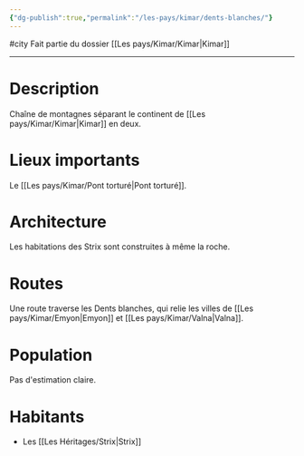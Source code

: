 ```yaml
---
{"dg-publish":true,"permalink":"/les-pays/kimar/dents-blanches/"}
---
```


#city 
Fait partie du dossier [[Les pays/Kimar/Kimar\|Kimar]]

-------

# Description
Chaîne de montagnes séparant le continent de [[Les pays/Kimar/Kimar\|Kimar]] en deux.
# Lieux importants
Le [[Les pays/Kimar/Pont torturé\|Pont torturé]].
# Architecture
Les habitations des Strix sont construites à même la roche.
# Routes
Une route traverse les Dents blanches, qui relie les villes de [[Les pays/Kimar/Emyon\|Emyon]] et [[Les pays/Kimar/Valna\|Valna]].
# Population
Pas d'estimation claire.
# Habitants
- Les [[Les Héritages/Strix\|Strix]]